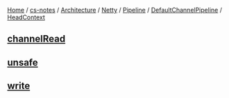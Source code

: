 [Home](https://mengxianbin.github.io) /
[cs-notes](https://mengxianbin.github.io/cs-notes/site) /
[Architecture](https://mengxianbin.github.io/cs-notes/site/Architecture) /
[Netty](https://mengxianbin.github.io/cs-notes/site/Architecture/Netty) /
[Pipeline](https://mengxianbin.github.io/cs-notes/site/Architecture/Netty/Pipeline) /
[DefaultChannelPipeline](https://mengxianbin.github.io/cs-notes/site/Architecture/Netty/Pipeline/DefaultChannelPipeline) /
[HeadContext](https://mengxianbin.github.io/cs-notes/site/Architecture/Netty/Pipeline/DefaultChannelPipeline/HeadContext)

## [channelRead](https://mengxianbin.github.io/cs-notes/site/Architecture/Netty/Pipeline/DefaultChannelPipeline/HeadContext/channelRead)

## [unsafe](https://mengxianbin.github.io/cs-notes/site/Architecture/Netty/Pipeline/DefaultChannelPipeline/HeadContext/unsafe)

## [write](https://mengxianbin.github.io/cs-notes/site/Architecture/Netty/Pipeline/DefaultChannelPipeline/HeadContext/write)
